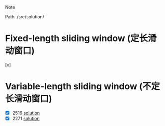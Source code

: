 >[!NOTE]
> Path
> ./src/solution/

# Fixed-length sliding window (定长滑动窗口)
[x] 

# Variable-length sliding window (不定长滑动窗口)
- [x] 2516 [solution](./src/solution/2500-2599/2516.Take%20K%20of%20Each%20Character%20From%20Left%20and%20Right.rs)
- [x] 2271 [solution](./src/solution/2200-2299/2271.Maximum%20White%20Tiles%20Covered%20by%20a%20Carpet.rs)
